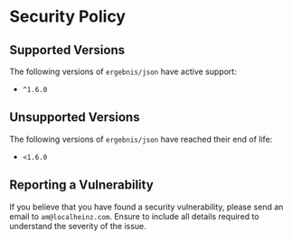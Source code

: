 # Security Policy

## Supported Versions

The following versions of `ergebnis/json` have active support:

- `^1.6.0`

## Unsupported Versions

The following versions of `ergebnis/json` have reached their end of life:

- `<1.6.0`

## Reporting a Vulnerability

If you believe that you have found a security vulnerability, please send an email to `am@localheinz.com`. Ensure to include all details required to understand the severity of the issue.

